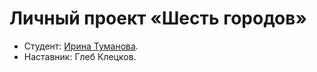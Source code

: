 # Личный проект «Шесть городов»

* Студент: [Ирина Туманова](https://up.htmlacademy.ru/univer-nodejs-api/4/user/2309441).
* Наставник: Глеб Клецков.
